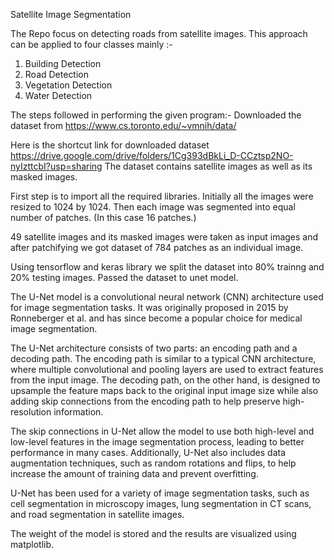 Satellite Image Segmentation

The Repo focus on detecting roads from satellite images.
This approach can be applied to four classes mainly :-
1. Building Detection
2. Road Detection
3. Vegetation Detection
4. Water Detection

The steps followed in performing the given program:-
Downloaded the dataset from https://www.cs.toronto.edu/~vmnih/data/

Here is the shortcut link for downloaded dataset https://drive.google.com/drive/folders/1Cg393dBkLi_D-CCztsp2NO-nyIzttcbI?usp=sharing
The dataset contains satellite images as well as its masked images.

First step is to import all the required libraries.
Initially all the images were resized to 1024 by 1024.
Then each image was segmented into equal number of patches. (In this case 16 patches.)

49 satellite images and its masked images were taken as input images and after patchifying we got dataset of 784 patches as an individual image.

Using tensorflow and keras library we split the dataset into 80% trainng and 20% testing images.
Passed the dataset to unet model.

The U-Net model is a convolutional neural network (CNN) architecture used for image segmentation tasks. It was originally proposed in 2015 by Ronneberger et al. and has since become a popular choice for medical image segmentation.

The U-Net architecture consists of two parts: an encoding path and a decoding path. The encoding path is similar to a typical CNN architecture, where multiple convolutional and pooling layers are used to extract features from the input image. The decoding path, on the other hand, is designed to upsample the feature maps back to the original input image size while also adding skip connections from the encoding path to help preserve high-resolution information.

The skip connections in U-Net allow the model to use both high-level and low-level features in the image segmentation process, leading to better performance in many cases. Additionally, U-Net also includes data augmentation techniques, such as random rotations and flips, to help increase the amount of training data and prevent overfitting.

U-Net has been used for a variety of image segmentation tasks, such as cell segmentation in microscopy images, lung segmentation in CT scans, and road segmentation in satellite images.

The weight of the model is stored and the results are visualized using matplotlib.




